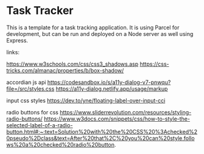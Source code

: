 # Task Tracker

This is a template for a task tracking application. It is using Parcel for development, but can be run and deployed on a Node server as well using Express.


links: 

https://www.w3schools.com/css/css3_shadows.asp
https://css-tricks.com/almanac/properties/b/box-shadow/


accordian js api
https://codesandbox.io/s/a11y-dialog-v7-pnwqu?file=/src/styles.css
https://a11y-dialog.netlify.app/usage/markup


input css styles
https://dev.to/yne/floating-label-over-input-cci


radio buttons for css
https://www.sliderrevolution.com/resources/styling-radio-buttons/
https://www.w3docs.com/snippets/css/how-to-style-the-selected-label-of-a-radio-button.html#:~:text=Solution%20with%20the%20CSS%20%3Achecked%20pseudo%2Dclass&text=After%20that%2C%20you%20can%20style,follows%20a%20checked%20radio%20button.

